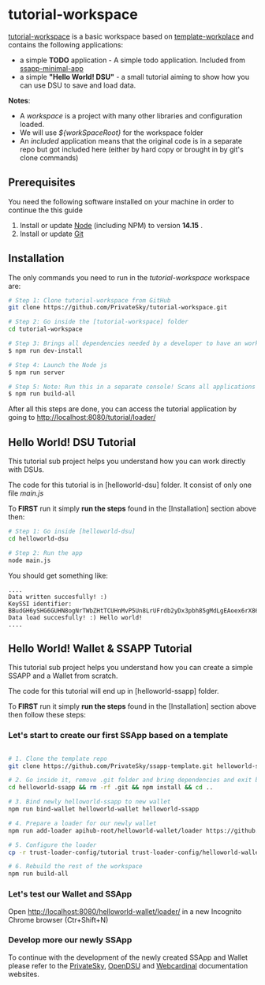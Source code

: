# tutorial-workspace

[tutorial-workspace](https://github.com/PrivateSky/tutorial-workspace) is a basic workspace based on [template-workplace](https://github.com/PrivateSky/template-workspace) and contains the following applications:
* a simple **TODO** application - A simple todo application. Included from [ssapp-minimal-app](https://github.com/PrivateSky/ssapp-minimal-app)
* a simple **"Hello World! DSU"** - a small tutorial aiming to show how you can use DSU to save and load data.



**Notes**:
* A _workspace_ is a project with many other libraries and configuration loaded.
* We will use _${workSpaceRoot}_ for the workspace folder
* An _included_ application means that the original code is in a separate repo but got included here (either by hard copy or brought in by git's clone commands)

## Prerequisites

You need the following software installed on your machine in order to continue the this guide

1. Install or update [Node](https://nodejs.org/en/) (including NPM) to version **14.15** .
2. Install or update [Git](https://git-scm.com/)

## Installation

The only commands you need to run in the *tutorial-workspace* workspace are:

```sh
# Step 1: Clone tutorial-workspace from GitHub
git clone https://github.com/PrivateSky/tutorial-workspace.git

# Step 2: Go inside the [tutorial-workspace] folder
cd tutorial-workspace

# Step 3: Brings all dependencies needed by a developer to have an working setup
$ npm run dev-install

# Step 4: Launch the Node js  
$ npm run server

# Step 5: Note: Run this in a separate console! Scans all applications and wallet it finds in the configuration and tries to run the build script for each one
$ npm run build-all
```

After all this steps are done, you can access the tutorial application by going to [http://localhost:8080/tutorial/loader/](http://localhost:8080/tutorial/loader/)


## Hello World! DSU Tutorial


This tutorial sub project helps you understand how you can work directly with DSUs.

The code for this tutorial is in [helloworld-dsu] folder. It consist of only one file _main.js_

To **FIRST** run it simply **run the steps** found in the [Installation] section above then:


```sh
# Step 1: Go inside [helloworld-dsu]
cd helloworld-dsu

# Step 2: Run the app
node main.js
```

You should get something like:

```
....
Data written succesfully! :)
KeySSI identifier:  BBudGH6ySHG6GUHN8ogNrTWbZHtTCUHnMvP5Un8LrUFrdb2yDx3pbh85gMdLgEAoex6rX86B9dY5Fscjx77uMcfmh
Data load succesfully! :) Hello world!
....
```


## Hello World! Wallet & SSAPP Tutorial

This tutorial sub project helps you understand how you can create a simple SSAPP and a Wallet from scratch.

The code for this tutorial will end up in [helloworld-ssapp] folder.

To **FIRST** run it simply **run the steps** found in the [Installation] section above then follow these steps:

### Let's start to create our first SSApp based on a template
```sh

# 1. Clone the template repo
git clone https://github.com/PrivateSky/ssapp-template.git helloworld-ssapp

# 2. Go inside it, remove .git folder and bring dependencies and exit back the folder
cd helloworld-ssapp && rm -rf .git && npm install && cd ..

# 3. Bind newly helloworld-ssapp to new wallet 
npm run bind-wallet helloworld-wallet helloworld-ssapp 

# 4. Prepare a loader for our newly wallet
npm run add-loader apihub-root/helloworld-wallet/loader https://github.com/PrivateSky/trust-loader 

# 5. Configure the loader 
cp -r trust-loader-config/tutorial trust-loader-config/helloworld-wallet

# 6. Rebuild the rest of the workspace
npm run build-all

```

### Let's test our Wallet and SSApp
Open [http://localhost:8080/helloworld-wallet/loader/](http://localhost:8080/helloworld-wallet/loader/) in a
new Incognito Chrome browser (Ctr+Shift+N)

### Develop more our newly SSApp

To continue with the development of the newly created SSApp and Wallet please refer to the [PrivateSky](http://privatesky.xyz), [OpenDSU](http://opendsu.com) and [Webcardinal](https://opendsu.com/wallets/webcardinal/overview) documentation websites.
